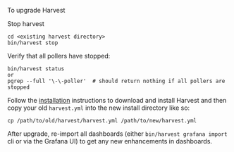 To upgrade Harvest

Stop harvest
```
cd <existing harvest directory>
bin/harvest stop
```

Verify that all pollers have stopped:
```
bin/harvest status
or
pgrep --full '\-\-poller'  # should return nothing if all pollers are stopped
```

Follow the [installation](install.md) instructions to download and install Harvest and then
copy your old `harvest.yml` into the new install directory like so:

```
cp /path/to/old/harvest/harvest.yml /path/to/new/harvest.yml
```

After upgrade, re-import all dashboards (either `bin/harvest grafana import` cli or via the Grafana UI) to 
get any new enhancements in dashboards.

